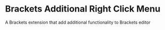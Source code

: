 Brackets Additional Right Click Menu
================

A Brackets extension that add additional functionality to Brackets editor